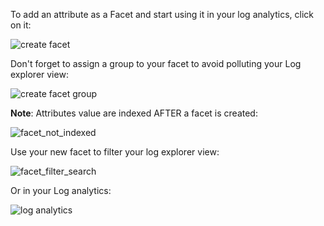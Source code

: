 To add an attribute as a Facet and start using it in your log analytics, click on it:

![create facet](https://raw.githubusercontent.com/l0k0ms/workshops/master/log-workshop-2/images/create_facet.png)

Don't forget to assign a group to your facet to avoid polluting your Log explorer view:

![create facet group](https://raw.githubusercontent.com/l0k0ms/workshops/master/log-workshop-2/images/creating_facet_group.png)

**Note**: Attributes value are indexed AFTER a facet is created:

![facet_not_indexed](https://raw.githubusercontent.com/l0k0ms/workshops/master/log-workshop-2/images/facet_not_indexed.png)

Use your new facet to filter your log explorer view:

![facet_filter_search](https://raw.githubusercontent.com/l0k0ms/workshops/master/log-workshop-2/images/facet_filter_search.png)


Or in your Log analytics:

![log analytics](https://raw.githubusercontent.com/l0k0ms/workshops/master/log-workshop-2/images/log_analytics.png)